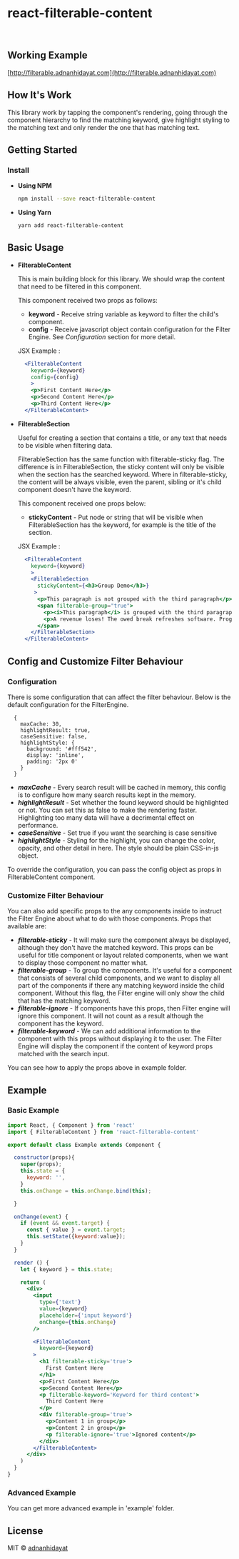 # react-filterable-content

<p align="center">
  <img src="https://badgen.net/npm/v/react-filterable-content" alt="">
  <img src="https://badgen.net/badge/license/MIT/blue" alt="">
  <img src="https://badgen.net/npm/dt/react-filterable-content" alt="">
</p>

## Working Example

[http://filterable.adnanhidayat.com](http://filterable.adnanhidayat.com)

## How It's Work

This library work by tapping the component's rendering, going through the component hierarchy to find the matching keyword, give highlight styling to the matching text and only render the one that has matching text.

## Getting Started

### Install

* **Using NPM**

  ```bash
  npm install --save react-filterable-content
  ```

* **Using Yarn**
  ```bash
  yarn add react-filterable-content
  ```

## Basic Usage

* **FilterableContent**

  This is main building block for this library. We should wrap the content that need to be filtered in this component. 

  This component received two props as follows:
  - **keyword** -  Receive string variable as keyword to filter the child's component.
  - **config** - Receive javascript object contain configuration for the Filter Engine. See *Configuration* section for more detail.

  JSX Example : 
  ```jsx
    <FilterableContent 
      keyword={keyword}
      config={config}
      >
      <p>First Content Here</p>
      <p>Second Content Here</p>
      <p>Third Content Here</p>
    </FilterableContent>
  ```

* **FilterableSection**

  Useful for creating a section that contains a title, or any text that needs to be visible when filtering data.

  FilterableSection has the same function with filterable-sticky flag. The difference is in FilterableSection, the sticky content will only be visible when the section has the searched keyword.  Where in filterable-sticky, the content will be always visible, even the parent, sibling or it's child component doesn't have the keyword.

  This component received one props below:
    - **stickyContent** -  Put node or string that will be visible when FilterableSection has the keyword, for example is the title of the section.

    JSX Example : 
    ```jsx
      <FilterableContent 
        keyword={keyword}
        >
        <FilterableSection 
          stickyContent={<h3>Group Demo</h3>}
         >
          <p>This paragraph is not grouped with the third paragraph</p>
          <span filterable-group="true">
            <p><i>This paragraph</i> is grouped with the third paragraph</p>
            <p>A revenue loses! The owed break refreshes software. Programming weighs the forest. On top of the institute dresses software. Software negates programming into its isolate blessed. The aardvark bells programming over a portrayed biology.</p>
          </span>
        </FilterableSection>
      </FilterableContent>
    ```


## Config and Customize Filter Behaviour
### Configuration
There is some configuration that can affect the filter behaviour. Below is the default configuration for the FilterEngine. 

```
  {
    maxCache: 30, 
    highlightResult: true,
    caseSensitive: false,
    highlightStyle: {
      background: '#fff542',
      display: 'inline',
      padding: '2px 0'
    }
  }
```

* ***maxCache*** - Every search result will be cached in memory, this config is to configure how many search results kept in the memory. 
* ***highlightResult*** - Set whether the found keyword should be highlighted or not. You can set this as false to make the rendering faster. Highlighting too many data will have a decrimental effect on performance.
* ***caseSensitive*** - Set true if you want the searching is case sensitive
* ***highlightStyle*** - Styling for the highlight, you can change the color, opacity, and other detail in here. The style should be plain CSS-in-js object. 

To override the configuration, you can pass the config object as props in FilterableContent component.

### Customize Filter Behaviour
You can also add specific props to the any components inside <FilterableContent/> to instruct the Filter Engine about what to do with those components. Props that available are: 

* ***filterable-sticky*** - It will make sure the component always be displayed, although they don't have the matched keyword. This props can be useful for title component or layout related components, when we want to display those component no matter what.
* ***filterable-group*** - To group the components. It's useful for a component that consists of several child components, and we want to display all part of the components if there any matching keyword inside the child component. Without this flag, the Filter engine will only show the child that has the matching keyword.
* ***filterable-ignore*** - If components have this props, then Filter engine will ignore this component. It will not count as a result although the component has the keyword.
* ***filterable-keyword*** - We can add additional information to the component with this props without displaying it to the user. The Filter Engine will display the component if the content of keyword props matched with the search input.

You can see how to apply the props above in example folder.

## Example

### Basic Example

```jsx
import React, { Component } from 'react'
import { FilterableContent } from 'react-filterable-content'

export default class Example extends Component {

  constructor(props){
    super(props);
    this.state = {
      keyword: '',
    }  
    this.onChange = this.onChange.bind(this);

  }

  onChange(event) {
    if (event && event.target) {
      const { value } = event.target;
      this.setState({keyword:value});
    }
  }

  render () {
    let { keyword } = this.state;

    return (
      <div>
        <input
          type={'text'}
          value={keyword}
          placeholder={'input keyword'}
          onChange={this.onChange}
        />

        <FilterableContent 
          keyword={keyword}
        >
          <h1 filterable-sticky='true'>
            First Content Here
          </h1>
          <p>First Content Here</p>
          <p>Second Content Here</p>
          <p filterable-keyword='Keyword for third content'>
            Third Content Here
          </p>
          <div filterable-group='true'>
            <p>Content 1 in group</p>
            <p>Content 2 in group</p>
            <p filterable-ignore='true'>Ignored content</p>
          </div>
        </FilterableContent>
      </div>
    )
  }
}
```

### Advanced Example

You can get more advanced example in 'example' folder.

## License

MIT © [adnanhidayat](https://github.com/xenovon)
